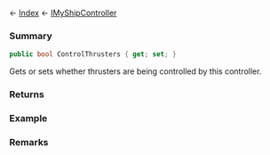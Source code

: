 ← [Index](Api-Index) ← [IMyShipController](Sandbox.ModAPI.Ingame.IMyShipController)

### Summary

```csharp
public bool ControlThrusters { get; set; }
```

Gets or sets whether thrusters are being controlled by this controller.

### Returns

### Example

### Remarks

